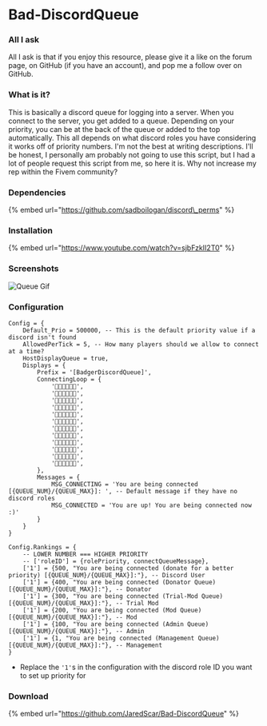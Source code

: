 # Bad-DiscordQueue

### All I ask

All I ask is that if you enjoy this resource, please give it a like on the forum page, on GitHub \(if you have an account\), and pop me a follow over on GitHub.

### What is it?

This is basically a discord queue for logging into a server. When you connect to the server, you get added to a queue. Depending on your priority, you can be at the back of the queue or added to the top automatically. This all depends on what discord roles you have considering it works off of priority numbers. I'm not the best at writing descriptions. I'll be honest, I personally am probably not going to use this script, but I had a lot of people request this script from me, so here it is. Why not increase my rep within the Fivem community?

### Dependencies

{% embed url="https://github.com/sadboilogan/discord\_perms" %}

### Installation

{% embed url="https://www.youtube.com/watch?v=sjbFzkII2T0" %}

### Screenshots

![Queue Gif](https://i.gyazo.com/3606be50c8770850b86a83fd8efbec18.gif)

### Configuration

```text
Config = {
	Default_Prio = 500000, -- This is the default priority value if a discord isn't found
	AllowedPerTick = 5, -- How many players should we allow to connect at a time?
	HostDisplayQueue = true,
	Displays = {
		Prefix = '[BadgerDiscordQueue]',
		ConnectingLoop = { 
			'🦡🌿🦡🌿🦡🌿',
			'🌿🦡🌿🦡🌿🦡',
			'🦡🌿🦡🌿🦡🥦',
			'🌿🦡🌿🦡🥦🦡',
			'🦡🌿🦡🥦🦡🥦',
			'🌿🦡🥦🦡🥦🦡',
			'🦡🥦🦡🥦🦡🥦',
			'🥦🦡🥦🦡🥦🦡',
			'🦡🥦🦡🥦🦡🌿',
			'🥦🦡🥦🦡🌿🦡',
			'🦡🥦🦡🌿🦡🌿',
			'🥦🦡🌿🦡🌿🦡',
		},
		Messages = {
			MSG_CONNECTING = 'You are being connected [{QUEUE_NUM}/{QUEUE_MAX}]: ', -- Default message if they have no discord roles 
			MSG_CONNECTED = 'You are up! You are being connected now :)'
		}
	}
}

Config.Rankings = {
	-- LOWER NUMBER === HIGHER PRIORITY 
	-- ['roleID'] = {rolePriority, connectQueueMessage},
	['1'] = {500, "You are being connected (donate for a better priority) [{QUEUE_NUM}/{QUEUE_MAX}]:"}, -- Discord User 
	['1'] = {400, "You are being connected (Donator Queue) [{QUEUE_NUM}/{QUEUE_MAX}]:"}, -- Donator 
	['1'] = {300, "You are being connected (Trial-Mod Queue) [{QUEUE_NUM}/{QUEUE_MAX}]:"}, -- Trial Mod 
	['1'] = {200, "You are being connected (Mod Queue) [{QUEUE_NUM}/{QUEUE_MAX}]:"}, -- Mod 
	['1'] = {100, "You are being connected (Admin Queue) [{QUEUE_NUM}/{QUEUE_MAX}]:"}, -- Admin 
	['1'] = {1, "You are being connected (Management Queue) [{QUEUE_NUM}/{QUEUE_MAX}]:"}, -- Management
}
```

* Replace the `'1'`s in the configuration with the discord role ID you want to set up priority for 

### Download

{% embed url="https://github.com/JaredScar/Bad-DiscordQueue" %}

